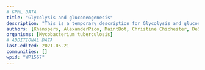 ```yaml
---
# GPML DATA
title: "Glycolysis and gluconeogenesis"
description: "This is a temporary description for Glycolysis and gluconeogenesis"
authors: [Khanspers, AlexanderPico, MaintBot, Christine Chichester, DeSl, Eweitz]
organisms: [Mycobacterium tuberculosis]
# ADDITIONAL DATA
last-edited: 2021-05-21
communities: []
wpid: "WP1567"
---
```

